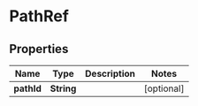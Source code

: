 
# PathRef

## Properties
Name | Type | Description | Notes
------------ | ------------- | ------------- | -------------
**pathId** | **String** |  |  [optional]



